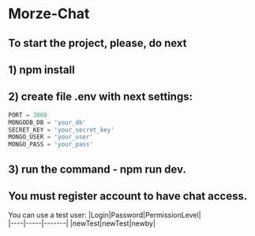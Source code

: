 # Morze-Chat
## To start the project, please, do next
## 1) npm install
## 2) create file .env with next settings:
``` JavaScript
PORT = 3060
MONGODB_DB = 'your_db'
SECRET_KEY = 'your_secret_key'
MONGO_USER = 'your_user'
MONGO_PASS = 'your_pass'
```
## 3) run the command - npm run dev.

## You must register account to have chat access.

You can use a test user: 
|Login|Password|PermissionLevel|      
|----|-----|-------|
|newTest|newTest|newby| 
